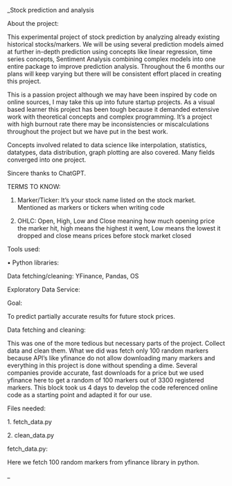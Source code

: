 _Stock prediction and analysis 

About the project:

This experimental project of stock prediction by analyzing already existing historical stocks/markers. We will be using several prediction models aimed at further in-depth prediction using concepts like linear regression, time series concepts, Sentiment Analysis combining complex models into one entire package to improve prediction analysis. Throughout the 6 months our plans will keep varying but there will be consistent effort placed in creating this project.



This is a passion project although we may have been inspired by code on online sources, I may take this up into future startup projects. As a visual based learner this project has been tough because it demanded extensive work with theoretical concepts and complex programming. It’s a project with high burnout rate there may be inconsistencies or miscalculations throughout the project but we have put in the best work. 



Concepts involved related to data science like interpolation, statistics, datatypes, data distribution, graph plotting are also covered. Many fields converged into one project. 



Sincere thanks to ChatGPT.



TERMS TO KNOW:

1.	Marker/Ticker: It’s your stock name listed on the stock market. Mentioned as markers or tickers when writing code

2.	OHLC: Open, High, Low and Close meaning how much opening price the marker hit, high means the highest it went, Low means the lowest it dropped and close means prices before stock market closed











Tools used:

•	Python libraries:

Data fetching/cleaning: YFinance, Pandas, OS

Exploratory Data Service: 





Goal:

To predict partially accurate results for future stock prices.



Data fetching and cleaning:

This was one of the more tedious but necessary parts of the project. Collect data and clean them. What we did was fetch only 100 random markers because API’s like yfinance do not allow downloading many markers and everything in this project is done without spending a dime. Several companies provide accurate, fast downloads for a price but we used yfinance here to get a random of 100 markers out of 3300 registered markers. This block took us 4 days to develop the code referenced online code as a starting point and adapted it for our use.



Files needed:

1\.	fetch\_data.py

2\.	clean\_data.py



fetch\_data.py:

Here we fetch 100 random markers from yfinance library in python.









_
